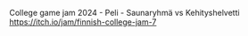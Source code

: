 College game jam 2024 - Peli - Saunaryhmä vs Kehityshelvetti
https://itch.io/jam/finnish-college-jam-7

